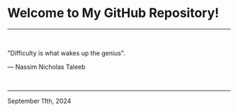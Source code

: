 # Welcome to My GitHub Repository!

---

<br>

"Difficulty is what wakes up the genius"\.

― Nassim Nicholas Taleeb
 
</br>

---
September 11th, 2024
